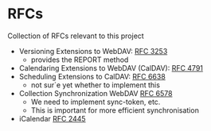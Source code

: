 # RFCs

Collection of RFCs relevant to this project

- Versioning Extensions to WebDAV: [RFC 3253](https://datatracker.ietf.org/doc/html/rfc3253)
  - provides the REPORT method
- Calendaring Extensions to WebDAV (CalDAV): [RFC 4791](https://datatracker.ietf.org/doc/html/rfc4791)
- Scheduling Extensions to CalDAV: [RFC 6638](https://datatracker.ietf.org/doc/html/rfc6638)
  - not sur`e yet whether to implement this
- Collection Synchronization WebDAV [RFC 6578](https://datatracker.ietf.org/doc/html/rfc6578)
  - We need to implement sync-token, etc.
  - This is important for more efficient synchronisation
- iCalendar [RFC 2445](https://datatracker.ietf.org/doc/html/rfc2445#section-3.10)
